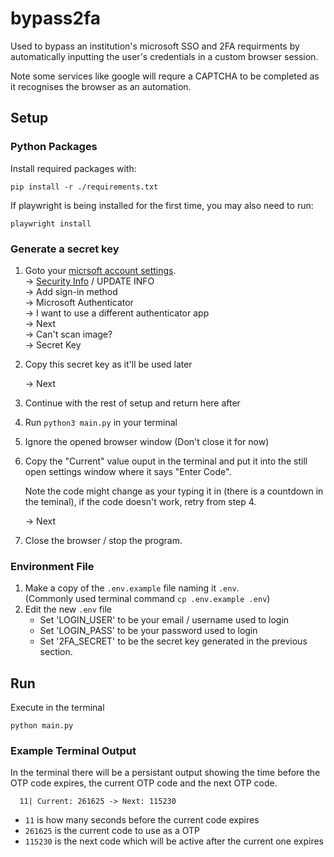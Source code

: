# bypass2fa
Used to bypass an institution's microsoft SSO and 2FA requirments by automatically inputting the user's credentials in a custom browser session.

Note some services like google will requre a CAPTCHA to be completed as it recognises the browser as an automation.

## Setup
### Python Packages
Install required packages with:
```shell
pip install -r ./requirements.txt
```

If playwright is being installed for the first time, you may also need to run:
```shell
playwright install
```

### Generate a secret key
1. Goto your [micrsoft account settings](https://myaccount.microsoft.com/?ref=amc).\
-> [Security Info](https://mysignins.microsoft.com/security-info) / UPDATE INFO \
-> Add sign-in method \
-> Microsoft Authenticator \
-> I want to use a different authenticator app \
-> Next \
-> Can't scan image? \
-> Secret Key

2. Copy this secret key as it'll be used later

    -> Next

3. Continue with the rest of setup and return here after

4. Run `python3 main.py` in your terminal

5. Ignore the opened browser window (Don't close it for now)

6. Copy the "Current" value ouput in the terminal and put it into the still open settings window where it says "Enter Code".

    Note the code might change as your typing it in (there is a countdown in the teminal), if the code doesn't work, retry from step 4.

    -> Next

7. Close the browser / stop the program.

### Environment File
1. Make a copy of the `.env.example` file naming it `.env`.  \
(Commonly used terminal command `cp .env.example .env`)
2. Edit the new `.env` file
    - Set 'LOGIN_USER' to be your email / username used to login 
    - Set 'LOGIN_PASS' to be your password used to login
    - Set '2FA_SECRET' to be the secret key generated in the previous section.


## Run
Execute in the terminal
```shell
python main.py
```

### Example Terminal Output
In the terminal there will be a persistant output showing the time before the OTP code expires, the current OTP code and the next OTP code.
```
  11| Current: 261625 -> Next: 115230
```
- `11` is how many seconds before the current code expires
- `261625` is the current code to use as a OTP
- `115230` is the next code which will be active after the current one expires
